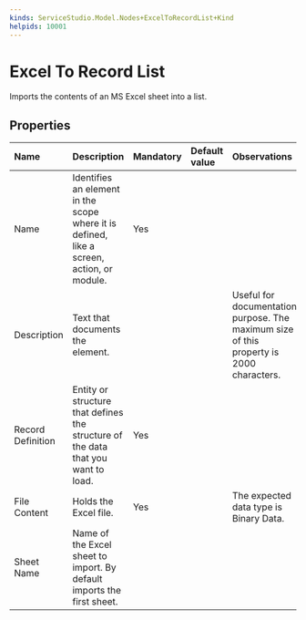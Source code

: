 ```yaml
---
kinds: ServiceStudio.Model.Nodes+ExcelToRecordList+Kind
helpids: 10001
---
```


# Excel To Record List

Imports the contents of an MS Excel sheet into a list.

## Properties

| Name | Description | Mandatory | Default value | Observations |
| :--- | :--- | :--- | :--- | :--- |
| Name | Identifies an element in the scope where it is defined, like a screen, action, or module. | Yes |  |  |
| Description | Text that documents the element. |  |  | Useful for documentation purpose. The maximum size of this property is 2000 characters. |
| Record Definition | Entity or structure that defines the structure of the data that you want to load. | Yes |  |  |
| File Content | Holds the Excel file. | Yes |  | The expected data type is Binary Data. |
| Sheet Name | Name of the Excel sheet to import. By default imports the first sheet. |  |  |  |

